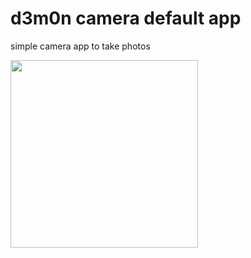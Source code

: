# d3m0n camera default app
simple camera app to take photos

<img src="https://github.com/d3m0n-project/d3m0n_os/blob/main/rootfs/usr/share/applications/photo/camera/images/photo.jpeg" style="width: 300px;">
